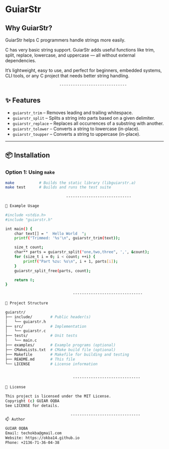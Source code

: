 # GuiarStr

## Why GuiarStr?

GuiarStr helps C programmers handle strings more easily.

C has very basic string support. GuiarStr adds useful functions like trim, split, replace, lowercase, and uppercase — all without external dependencies.

It’s lightweight, easy to use, and perfect for beginners, embedded systems, CLI tools, or any C project that needs better string handling.


                            ------------------------------

## ✨ Features

- `guiarstr_trim` – Removes leading and trailing whitespace.
- `guiarstr_split` – Splits a string into parts based on a given delimiter.
- `guiarstr_replace` – Replaces all occurrences of a substring with another.
- `guiarstr_tolower` – Converts a string to lowercase (in-place).
- `guiarstr_toupper` – Converts a string to uppercase (in-place).

---

## 📦 Installation

### Option 1: Using `make`

```bash
make           # Builds the static library (libguiarstr.a)
make test      # Builds and runs the test suite
  
                           -----------------------------

🧪 Example Usage

#include <stdio.h>
#include "guiarstr.h"

int main() {
    char text[] = "  Hello World  ";
    printf("Trimmed: '%s'\n", guiarstr_trim(text));

    size_t count;
    char** parts = guiarstr_split("one,two,three", ',', &count);
    for (size_t i = 0; i < count; ++i) {
        printf("Part %zu: %s\n", i + 1, parts[i]);
    }
    guiarstr_split_free(parts, count);

    return 0;
}

                              -------------------------------
                              
📁 Project Structure

guiarstr/
├── include/        # Public header(s)
│   └── guiarstr.h
├── src/            # Implementation
│   └── guiarstr.c
├── tests/          # Unit tests
│   └── main.c
├── examples/       # Example programs (optional)
├── CMakeLists.txt  # CMake build file (optional)
├── Makefile        # Makefile for building and testing
├── README.md       # This file
└── LICENSE         # License information

  
                              ------------------------------
                              
📄 License

This project is licensed under the MIT License.
Copyright (c) GUIAR OQBA
See LICENSE for details.

                             -------------------------------
📫 Author

GUIAR OQBA
Email: techokba@gmail.com
Website: https://okba14.github.io
Phone: +2136-71-36-04-38


                              
